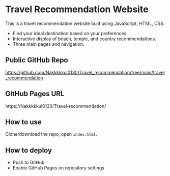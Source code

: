 # Travel Recommendation Website

This is a travel recommendation website built using JavaScript, HTML, CSS.  
- Find your ideal destination based on your preferences.
- Interactive display of beach, temple, and country recommendations.
- Three main pages and navigation.

## Public GitHub Repo
https://github.com/Nakkkkkul0130/Travel_recommendation/tree/main/travel_recommendation

## GitHub Pages URL
https://Nakkkkkul0130/Travel-recommendation/

## How to use
Clone/download the repo, open `index.html`.

## How to deploy
- Push to GitHub
- Enable GitHub Pages on repository settings
